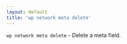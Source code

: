 ```yaml
---
layout: default
title: 'wp network meta delete'
---
```


`wp network meta delete` - Delete a meta field.



